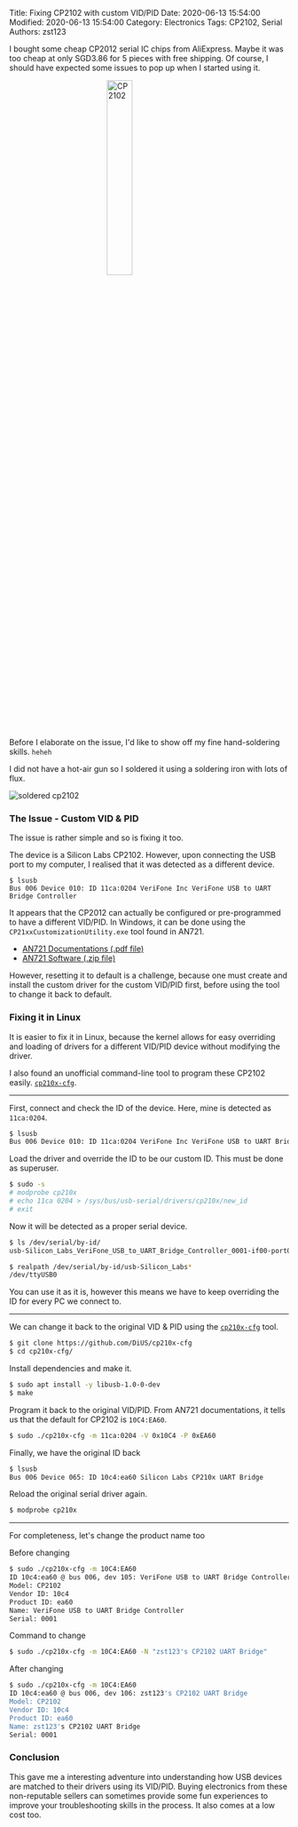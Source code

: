 Title: Fixing CP2102 with custom VID/PID
Date: 2020-06-13 15:54:00
Modified: 2020-06-13 15:54:00
Category: Electronics
Tags: CP2102, Serial
Authors: zst123

I bought some cheap CP2012 serial IC chips from AliExpress. Maybe it was too cheap at only SGD3.86 for 5 pieces with free shipping. Of course, I should have expected some issues to pop up when I started using it.

<img src="{attach}fixing-cp2102-with-custom-vidpid_image1.jpg"
     onerror="this.onerror=null; this.src='/fixing-cp2102-with-custom-vidpid_image1.jpg'"
     alt="CP2102" style="width: 30%; margin: auto; display: block;"/>

<!-- PELICAN_END_SUMMARY -->

Before I elaborate on the issue, I'd like to show off my fine hand-soldering skills. `heheh`

I did not have a hot-air gun so I soldered it using a soldering iron with lots of flux.

![soldered cp2102]({attach}fixing-cp2102-with-custom-vidpid_image2.jpg)


### The Issue - Custom VID & PID

The issue is rather simple and so is fixing it too.

The device is a Silicon Labs CP2102. However, upon connecting the USB port to my computer, I realised that it was detected as a different device.

	$ lsusb
	Bus 006 Device 010: ID 11ca:0204 VeriFone Inc VeriFone USB to UART Bridge Controller

It appears that the CP2012 can actually be configured or pre-programmed to have a different VID/PID. In Windows, it can be done using the `CP21xxCustomizationUtility.exe` tool found in AN721.

- [AN721 Documentations (.pdf file)](https://www.silabs.com/documents/public/application-notes/AN721.pdf)
- [AN721 Software (.zip file)](https://www.silabs.com/documents/public/example-code/AN721SW.zip)

However, resetting it to default is a challenge, because one must create and install the custom driver for the custom VID/PID first, before using the tool to change it back to default.


### Fixing it in Linux

It is easier to fix it in Linux, because the kernel allows for easy overriding and loading of drivers for a different VID/PID device without modifying the driver.

I also found an unofficial command-line tool to program these CP2102 easily. [`cp210x-cfg`](https://github.com/DiUS/cp210x-cfg).

---

First, connect and check the ID of the device. Here, mine is detected as `11ca:0204`.

```bash
$ lsusb
Bus 006 Device 010: ID 11ca:0204 VeriFone Inc VeriFone USB to UART Bridge Controller
```

Load the driver and override the ID to be our custom ID. This must be done as superuser.

```bash
$ sudo -s
# modprobe cp210x
# echo 11ca 0204 > /sys/bus/usb-serial/drivers/cp210x/new_id 
# exit
```

Now it will be detected as a proper serial device.

```bash
$ ls /dev/serial/by-id/
usb-Silicon_Labs_VeriFone_USB_to_UART_Bridge_Controller_0001-if00-port0

$ realpath /dev/serial/by-id/usb-Silicon_Labs*
/dev/ttyUSB0
```

You can use it as it is, however this means we have to keep overriding the ID for every PC we connect to.

---

We can change it back to the original VID & PID using the [`cp210x-cfg`](https://github.com/DiUS/cp210x-cfg) tool.

```bash
$ git clone https://github.com/DiUS/cp210x-cfg
$ cd cp210x-cfg/
```

Install dependencies and make it.

```bash
$ sudo apt install -y libusb-1.0-0-dev
$ make
```

Program it back to the original VID/PID. From AN721 documentations, it tells us that the default for CP2102 is `10C4:EA60`.

```bash
$ sudo ./cp210x-cfg -m 11ca:0204 -V 0x10C4 -P 0xEA60
```

Finally, we have the original ID back

```bash
$ lsusb
Bus 006 Device 065: ID 10c4:ea60 Silicon Labs CP210x UART Bridge
```

Reload the original serial driver again.

```bash
$ modprobe cp210x
```

---

For completeness, let's change the product name too

Before changing

```bash
$ sudo ./cp210x-cfg -m 10C4:EA60
ID 10c4:ea60 @ bus 006, dev 105: VeriFone USB to UART Bridge Controller
Model: CP2102
Vendor ID: 10c4
Product ID: ea60
Name: VeriFone USB to UART Bridge Controller
Serial: 0001
```

Command to change

```bash
$ sudo ./cp210x-cfg -m 10C4:EA60 -N "zst123's CP2102 UART Bridge"
```

After changing


```bash
$ sudo ./cp210x-cfg -m 10C4:EA60
ID 10c4:ea60 @ bus 006, dev 106: zst123's CP2102 UART Bridge
Model: CP2102
Vendor ID: 10c4
Product ID: ea60
Name: zst123's CP2102 UART Bridge
Serial: 0001
```

### Conclusion

This gave me a interesting adventure into understanding how USB devices are matched to their drivers using its VID/PID. Buying electronics from these non-reputable sellers can sometimes provide some fun experiences to improve your troubleshooting skills in the process. It also comes at a low cost too.
